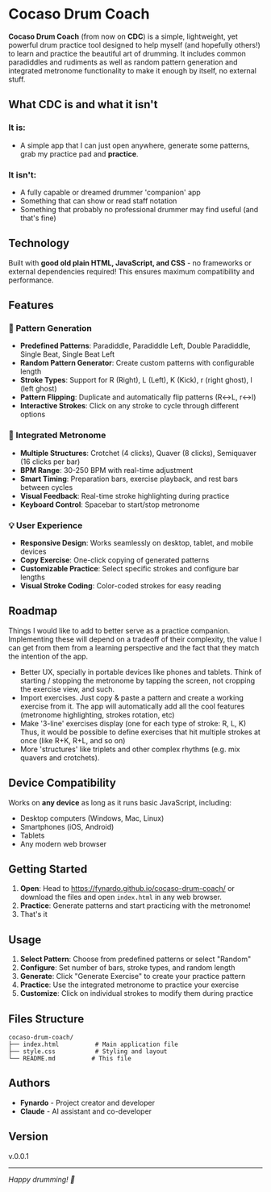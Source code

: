# Cocaso Drum Coach

**Cocaso Drum Coach** (from now on **CDC**) is a simple, lightweight, yet powerful drum practice tool designed to help myself (and hopefully others!) to learn and practice the beautiful art of drumming. It includes common paradiddles and rudiments as well as random pattern generation and integrated metronome functionality to make it enough by itself, no external stuff.

## What CDC is and what it isn't

### It is:

* A simple app that I can just open anywhere, generate some patterns, grab my practice pad and **practice**.

### It isn't:

* A fully capable or dreamed drummer 'companion' app
* Something that can show or read staff notation
* Something that probably no professional drummer may find useful (and that's fine)

## Technology

Built with **good old plain HTML, JavaScript, and CSS** - no frameworks or external dependencies required! This ensures maximum compatibility and performance.

## Features

### 🥁 Pattern Generation
- **Predefined Patterns**: Paradiddle, Paradiddle Left, Double Paradiddle, Single Beat, Single Beat Left
- **Random Pattern Generator**: Create custom patterns with configurable length
- **Stroke Types**: Support for R (Right), L (Left), K (Kick), r (right ghost), l (left ghost)
- **Pattern Flipping**: Duplicate and automatically flip patterns (R↔L, r↔l)
- **Interactive Strokes**: Click on any stroke to cycle through different options

### 🎵 Integrated Metronome
- **Multiple Structures**: Crotchet (4 clicks), Quaver (8 clicks), Semiquaver (16 clicks per bar)
- **BPM Range**: 30-250 BPM with real-time adjustment
- **Smart Timing**: Preparation bars, exercise playback, and rest bars between cycles
- **Visual Feedback**: Real-time stroke highlighting during practice
- **Keyboard Control**: Spacebar to start/stop metronome

### 💡 User Experience
- **Responsive Design**: Works seamlessly on desktop, tablet, and mobile devices
- **Copy Exercise**: One-click copying of generated patterns
- **Customizable Practice**: Select specific strokes and configure bar lengths
- **Visual Stroke Coding**: Color-coded strokes for easy reading

## Roadmap

Things I would like to add to better serve as a practice companion. Implementing these will depend on a tradeoff of their complexity, the value I can get from them from a learning perspective and the fact that they match the intention of the app.

* Better UX, specially in portable devices like phones and tablets. Think of starting / stopping the metronome by tapping the screen, not cropping the exercise view, and such.
* Import exercises. Just copy & paste a pattern and create a working exercise from it. The app will automatically add all the cool features (metronome highlighting, strokes rotation, etc)
* Make '3-line' exercises display (one for each type of stroke: R, L, K) Thus, it would be possible to define exercises that hit multiple strokes at once (like R+K, R+L, and so on)
* More 'structures' like triplets and other complex rhythms (e.g. mix quavers and crotchets).

## Device Compatibility

Works on **any device** as long as it runs basic JavaScript, including:
- Desktop computers (Windows, Mac, Linux)
- Smartphones (iOS, Android)
- Tablets
- Any modern web browser

## Getting Started

1. **Open**: Head to https://fynardo.github.io/cocaso-drum-coach/ or download the files and open `index.html` in any web browser.
2. **Practice**: Generate patterns and start practicing with the metronome!
3. That's it

## Usage

1. **Select Pattern**: Choose from predefined patterns or select "Random"
2. **Configure**: Set number of bars, stroke types, and random length
3. **Generate**: Click "Generate Exercise" to create your practice pattern
4. **Practice**: Use the integrated metronome to practice your exercise
5. **Customize**: Click on individual strokes to modify them during practice

## Files Structure

```
cocaso-drum-coach/
├── index.html          # Main application file
├── style.css           # Styling and layout
└── README.md          # This file
```

## Authors

- **Fynardo** - Project creator and developer
- **Claude** - AI assistant and co-developer

## Version

v.0.0.1

---

*Happy drumming! 🥁* 

